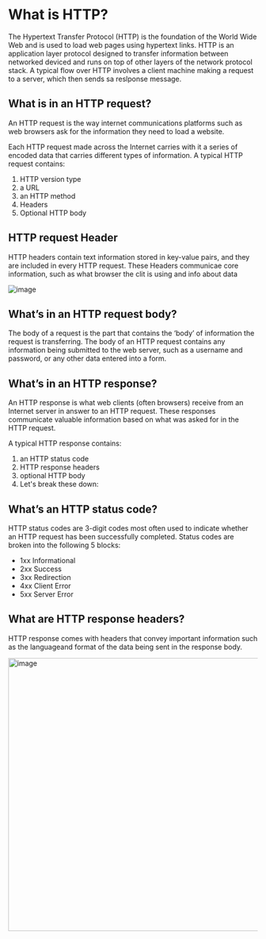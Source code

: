 # What is HTTP?

The Hypertext Transfer Protocol (HTTP) is the foundation of the World Wide Web and is used to load web pages using hypertext links. HTTP is an application layer protocol designed to transfer information between networked deviced and runs on top of other layers of the network protocol stack. A typical flow over HTTP involves a client machine making a request to a server, which then sends sa reslponse message.

## What is in an HTTP request?

An HTTP request is the way internet communications platforms such as web browsers ask for the information they need to load a website.

Each HTTP request made across the Internet carries with it a series of encoded data that carries different types of information. A typical HTTP request contains:

1. HTTP version type
2. a URL
3. an HTTP method
4. Headers
5. Optional HTTP body

## HTTP request Header

HTTP headers contain text information stored in key-value pairs, and they are included in every HTTP request. These Headers communicae core information, such as what browser the clit is using and info about data

![image](https://user-images.githubusercontent.com/49281851/176595768-13f736fa-040d-47b9-bc31-72701ee5a808.png)

## What’s in an HTTP request body?

The body of a request is the part that contains the ‘body’ of information the request is transferring. The body of an HTTP request contains any information being submitted to the web server, such as a username and password, or any other data entered into a form.

## What’s in an HTTP response?

An HTTP response is what web clients (often browsers) receive from an Internet server in answer to an HTTP request. These responses communicate valuable information based on what was asked for in the HTTP request.

A typical HTTP response contains:

1. an HTTP status code
2. HTTP response headers
3. optional HTTP body
4. Let's break these down:

## What’s an HTTP status code?

HTTP status codes are 3-digit codes most often used to indicate whether an HTTP request has been successfully completed. Status codes are broken into the following 5 blocks:

- 1xx Informational
- 2xx Success
- 3xx Redirection
- 4xx Client Error
- 5xx Server Error

## What are HTTP response headers?

HTTP response comes with headers that convey important information such as the languageand format of the data being sent in the response body.

<img width="550" alt="image" src="https://user-images.githubusercontent.com/49281851/176595835-2bc9a0d0-ab2b-402e-ba0e-c57db954250d.png">
